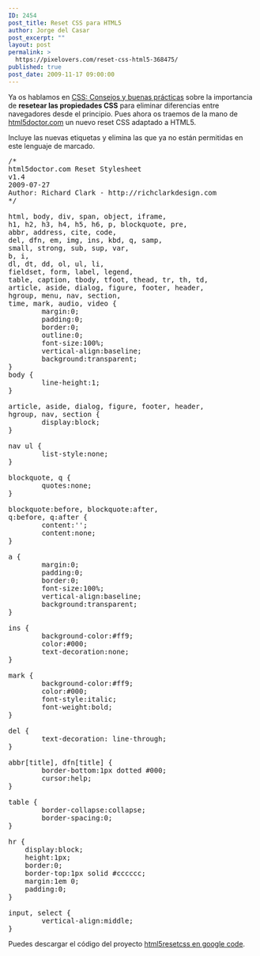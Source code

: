 ```yaml
---
ID: 2454
post_title: Reset CSS para HTML5
author: Jorge del Casar
post_excerpt: ""
layout: post
permalink: >
  https://pixelovers.com/reset-css-html5-368475/
published: true
post_date: 2009-11-17 09:00:00
---
```

Ya os hablamos en <a title="Leer CSS: Consejos y buenas prácticas" href="http://pixelovers.com/css-consejos-buenas-practicas-11635">CSS: Consejos y buenas prácticas</a> sobre la importancia de <strong>resetear las propiedades CSS</strong> para eliminar diferencias entre navegadores desde el principio. Pues ahora os traemos de la mano de <a lang="en_EN" title="Leer HTML5 Reset Stylesheet" href="http://html5doctor.com/html-5-reset-stylesheet/" hreflang="en_EN">html5doctor.com</a> un nuevo reset CSS adaptado a HTML5.

<!--more-->Incluye las nuevas etiquetas y elimina las que ya no están permitidas en este lenguaje de marcado.
<pre class="lang:css decode:true ">/*
html5doctor.com Reset Stylesheet
v1.4
2009-07-27
Author: Richard Clark - http://richclarkdesign.com
*/

html, body, div, span, object, iframe,
h1, h2, h3, h4, h5, h6, p, blockquote, pre,
abbr, address, cite, code,
del, dfn, em, img, ins, kbd, q, samp,
small, strong, sub, sup, var,
b, i,
dl, dt, dd, ol, ul, li,
fieldset, form, label, legend,
table, caption, tbody, tfoot, thead, tr, th, td,
article, aside, dialog, figure, footer, header,
hgroup, menu, nav, section,
time, mark, audio, video {
        margin:0;
        padding:0;
        border:0;
        outline:0;
        font-size:100%;
        vertical-align:baseline;
        background:transparent;
}
body {
        line-height:1;
}

article, aside, dialog, figure, footer, header,
hgroup, nav, section {
        display:block;
}

nav ul {
        list-style:none;
}

blockquote, q {
        quotes:none;
}

blockquote:before, blockquote:after,
q:before, q:after {
        content:'';
        content:none;
}

a {
        margin:0;
        padding:0;
        border:0;
        font-size:100%;
        vertical-align:baseline;
        background:transparent;
}

ins {
        background-color:#ff9;
        color:#000;
        text-decoration:none;
}

mark {
        background-color:#ff9;
        color:#000;
        font-style:italic;
        font-weight:bold;
}

del {
        text-decoration: line-through;
}

abbr[title], dfn[title] {
        border-bottom:1px dotted #000;
        cursor:help;
}

table {
        border-collapse:collapse;
        border-spacing:0;
}

hr {
    display:block;
    height:1px;
    border:0;
    border-top:1px solid #cccccc;
    margin:1em 0;
    padding:0;
}

input, select {
        vertical-align:middle;
}
</pre>
Puedes descargar el código del proyecto <a title="Ir al proyecto html5resetcss en Google Code" href="http://code.google.com/p/html5resetcss/downloads/list">html5resetcss en google code</a>.